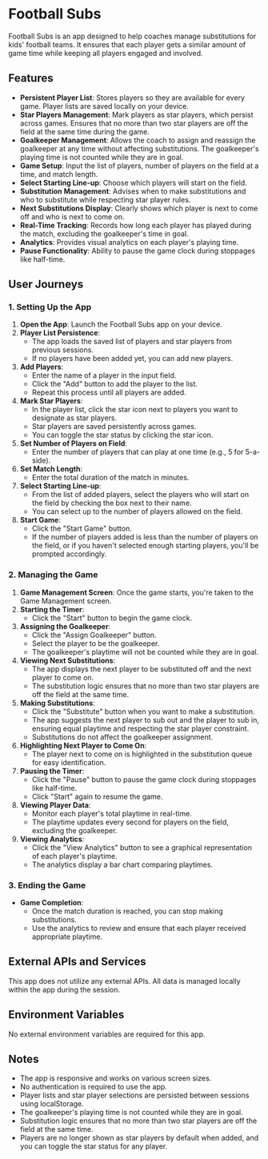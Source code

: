 # Football Subs

Football Subs is an app designed to help coaches manage substitutions for kids' football teams. It ensures that each player gets a similar amount of game time while keeping all players engaged and involved.

## Features

- **Persistent Player List**: Stores players so they are available for every game. Player lists are saved locally on your device.
- **Star Players Management**: Mark players as star players, which persist across games. Ensures that no more than two star players are off the field at the same time during the game.
- **Goalkeeper Management**: Allows the coach to assign and reassign the goalkeeper at any time without affecting substitutions. The goalkeeper's playing time is not counted while they are in goal.
- **Game Setup**: Input the list of players, number of players on the field at a time, and match length.
- **Select Starting Line-up**: Choose which players will start on the field.
- **Substitution Management**: Advises when to make substitutions and who to substitute while respecting star player rules.
- **Next Substitutions Display**: Clearly shows which player is next to come off and who is next to come on.
- **Real-Time Tracking**: Records how long each player has played during the match, excluding the goalkeeper's time in goal.
- **Analytics**: Provides visual analytics on each player's playing time.
- **Pause Functionality**: Ability to pause the game clock during stoppages like half-time.

## User Journeys

### 1. Setting Up the App

1. **Open the App**: Launch the Football Subs app on your device.
2. **Player List Persistence**:
   - The app loads the saved list of players and star players from previous sessions.
   - If no players have been added yet, you can add new players.
3. **Add Players**:
   - Enter the name of a player in the input field.
   - Click the "Add" button to add the player to the list.
   - Repeat this process until all players are added.
4. **Mark Star Players**:
   - In the player list, click the star icon next to players you want to designate as star players.
   - Star players are saved persistently across games.
   - You can toggle the star status by clicking the star icon.
5. **Set Number of Players on Field**:
   - Enter the number of players that can play at one time (e.g., 5 for 5-a-side).
6. **Set Match Length**:
   - Enter the total duration of the match in minutes.
7. **Select Starting Line-up**:
   - From the list of added players, select the players who will start on the field by checking the box next to their name.
   - You can select up to the number of players allowed on the field.
8. **Start Game**:
   - Click the "Start Game" button.
   - If the number of players added is less than the number of players on the field, or if you haven't selected enough starting players, you'll be prompted accordingly.

### 2. Managing the Game

1. **Game Management Screen**: Once the game starts, you're taken to the Game Management screen.
2. **Starting the Timer**:
   - Click the "Start" button to begin the game clock.
3. **Assigning the Goalkeeper**:
   - Click the "Assign Goalkeeper" button.
   - Select the player to be the goalkeeper.
   - The goalkeeper's playtime will not be counted while they are in goal.
4. **Viewing Next Substitutions**:
   - The app displays the next player to be substituted off and the next player to come on.
   - The substitution logic ensures that no more than two star players are off the field at the same time.
5. **Making Substitutions**:
   - Click the "Substitute" button when you want to make a substitution.
   - The app suggests the next player to sub out and the player to sub in, ensuring equal playtime and respecting the star player constraint.
   - Substitutions do not affect the goalkeeper assignment.
6. **Highlighting Next Player to Come On**:
   - The player next to come on is highlighted in the substitution queue for easy identification.
7. **Pausing the Timer**:
   - Click the "Pause" button to pause the game clock during stoppages like half-time.
   - Click "Start" again to resume the game.
8. **Viewing Player Data**:
   - Monitor each player's total playtime in real-time.
   - The playtime updates every second for players on the field, excluding the goalkeeper.
9. **Viewing Analytics**:
   - Click the "View Analytics" button to see a graphical representation of each player's playtime.
   - The analytics display a bar chart comparing playtimes.

### 3. Ending the Game

- **Game Completion**:
  - Once the match duration is reached, you can stop making substitutions.
  - Use the analytics to review and ensure that each player received appropriate playtime.

## External APIs and Services

This app does not utilize any external APIs. All data is managed locally within the app during the session.

## Environment Variables

No external environment variables are required for this app.

## Notes

- The app is responsive and works on various screen sizes.
- No authentication is required to use the app.
- Player lists and star player selections are persisted between sessions using localStorage.
- The goalkeeper's playing time is not counted while they are in goal.
- Substitution logic ensures that no more than two star players are off the field at the same time.
- Players are no longer shown as star players by default when added, and you can toggle the star status for any player.